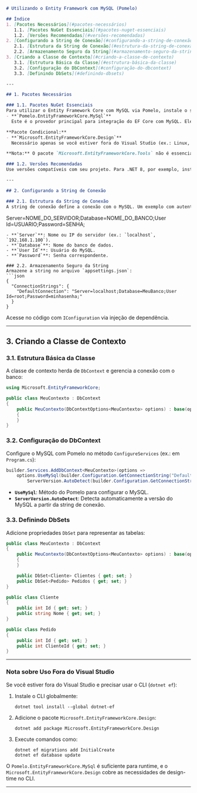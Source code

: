 
```markdown
# Utilizando o Entity Framework com MySQL (Pomelo)

## Índice
1. [Pacotes Necessários](#pacotes-necessários)  
   1.1. [Pacotes NuGet Essenciais](#pacotes-nuget-essenciais)  
   1.2. [Versões Recomendadas](#versões-recomendadas)  
2. [Configurando a String de Conexão](#configurando-a-string-de-conexão)  
   2.1. [Estrutura da String de Conexão](#estrutura-da-string-de-conexão)  
   2.2. [Armazenamento Seguro da String](#armazenamento-seguro-da-string)  
3. [Criando a Classe de Contexto](#criando-a-classe-de-contexto)  
   3.1. [Estrutura Básica da Classe](#estrutura-básica-da-classe)  
   3.2. [Configuração do DbContext](#configuração-do-dbcontext)  
   3.3. [Definindo DbSets](#definindo-dbsets)  

---

## 1. Pacotes Necessários

### 1.1. Pacotes NuGet Essenciais
Para utilizar o Entity Framework Core com MySQL via Pomelo, instale o seguinte pacote NuGet essencial:
- **`Pomelo.EntityFrameworkCore.MySql`**  
  Este é o provedor principal para integração do EF Core com MySQL. Ele inclui tudo o que é necessário para runtime (execução da aplicação).

**Pacote Condicional:**
- **`Microsoft.EntityFrameworkCore.Design`**  
  Necessário apenas se você estiver fora do Visual Studio (ex.: Linux, VS Code) e precisar usar o CLI (`dotnet ef`) para tarefas de design-time, como criar migrações ou gerar código a partir de um banco existente. Não é necessário para runtime.

**Nota:** O pacote `Microsoft.EntityFrameworkCore.Tools` não é essencial fora do Visual Studio, pois é voltado para o Package Manager Console. Para CLI, o `Microsoft.EntityFrameworkCore.Design` é suficiente com o `dotnet ef`.

### 1.2. Versões Recomendadas
Use versões compatíveis com seu projeto. Para .NET 8, por exemplo, instale a versão mais recente do `Pomelo.EntityFrameworkCore.MySql` (ex.: 8.0.3, a partir de março de 2025). Verifique compatibilidade no NuGet ou no repositório oficial do Pomelo.

---

## 2. Configurando a String de Conexão

### 2.1. Estrutura da String de Conexão
A string de conexão define a conexão com o MySQL. Um exemplo com autenticação por usuário e senha (funcional em qualquer ambiente, como Linux):
```
Server=NOME_DO_SERVIDOR;Database=NOME_DO_BANCO;User Id=USUARIO;Password=SENHA;
```
- **`Server`**: Nome ou IP do servidor (ex.: `localhost`, `192.168.1.100`).
- **`Database`**: Nome do banco de dados.
- **`User Id`**: Usuário do MySQL.
- **`Password`**: Senha correspondente.

### 2.2. Armazenamento Seguro da String
Armazene a string no arquivo `appsettings.json`:
```json
{
  "ConnectionStrings": {
    "DefaultConnection": "Server=localhost;Database=MeuBanco;User Id=root;Password=minhasenha;"
  }
}
```
Acesse no código com `IConfiguration` via injeção de dependência.

---

## 3. Criando a Classe de Contexto

### 3.1. Estrutura Básica da Classe
A classe de contexto herda de `DbContext` e gerencia a conexão com o banco:
```csharp
using Microsoft.EntityFrameworkCore;

public class MeuContexto : DbContext
{
    public MeuContexto(DbContextOptions<MeuContexto> options) : base(options)
    {
    }
}
```

### 3.2. Configuração do DbContext
Configure o MySQL com Pomelo no método `ConfigureServices` (ex.: em `Program.cs`):
```csharp
builder.Services.AddDbContext<MeuContexto>(options =>
    options.UseMySql(builder.Configuration.GetConnectionString("DefaultConnection"), 
        ServerVersion.AutoDetect(builder.Configuration.GetConnectionString("DefaultConnection"))));
```
- **`UseMySql`**: Método do Pomelo para configurar o MySQL.
- **`ServerVersion.AutoDetect`**: Detecta automaticamente a versão do MySQL a partir da string de conexão.

### 3.3. Definindo DbSets
Adicione propriedades `DbSet` para representar as tabelas:
```csharp
public class MeuContexto : DbContext
{
    public MeuContexto(DbContextOptions<MeuContexto> options) : base(options)
    {
    }

    public DbSet<Cliente> Clientes { get; set; }
    public DbSet<Pedido> Pedidos { get; set; }
}

public class Cliente
{
    public int Id { get; set; }
    public string Nome { get; set; }
}

public class Pedido
{
    public int Id { get; set; }
    public int ClienteId { get; set; }
}
```

---

### Nota sobre Uso Fora do Visual Studio
Se você estiver fora do Visual Studio e precisar usar o CLI (`dotnet ef`):
1. Instale o CLI globalmente:
   ```
   dotnet tool install --global dotnet-ef
   ```
2. Adicione o pacote `Microsoft.EntityFrameworkCore.Design`:
   ```
   dotnet add package Microsoft.EntityFrameworkCore.Design
   ```
3. Execute comandos como:
   ```
   dotnet ef migrations add InitialCreate
   dotnet ef database update
   ```

O `Pomelo.EntityFrameworkCore.MySql` é suficiente para runtime, e o `Microsoft.EntityFrameworkCore.Design` cobre as necessidades de design-time no CLI.

---

